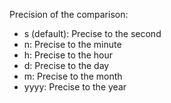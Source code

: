 Precision of the comparison:
- s (default): Precise to the second
- n: Precise to the minute
- h: Precise to the hour
- d: Precise to the day
- m: Precise to the month
- yyyy: Precise to the year